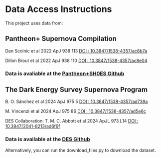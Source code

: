 # Data Access Instructions

This project uses data from:

## Pantheon+ Supernova Compilation

Dan Scolnic et al 2022 ApJ 938 113
[DOI : 10.3847/1538-4357/ac8b7a](https://doi.org/10.3847/1538-4357/ac8b7a)

Dillon Brout et al 2022 ApJ 938 110
[DOI : 10.3847/1538-4357/ac8e04](https://doi.org/10.3847/1538-4357/ac8e04)

### Data is avaliable at the [Pantheon+SH0ES Github](https://github.com/PantheonPlusSH0ES/DataRelease)

## The Dark Energy Survey Supernova Program

B. O. Sánchez et al 2024 ApJ 975 5
[DOI : 10.3847/1538-4357/ad739a](https://doi.org/10.3847/1538-4357/ad739a)

M. Vincenzi et al 2024 ApJ 975 86
[DOI : 10.3847/1538-4357/ad5e6c](https://doi.org/10.3847/1538-4357/ad5e6c)

DES Collaboration: T. M. C. Abbott et al 2024 ApJL 973 L14
[DOI : 10.3847/2041-8213/ad6f9f](https://doi.org/10.3847/2041-8213/ad6f9f)

### Data is available at the [DES Github](https://github.com/des-science/DES-SN5YR)

Alternatively, you can run the download_files.py to download the dataset.
